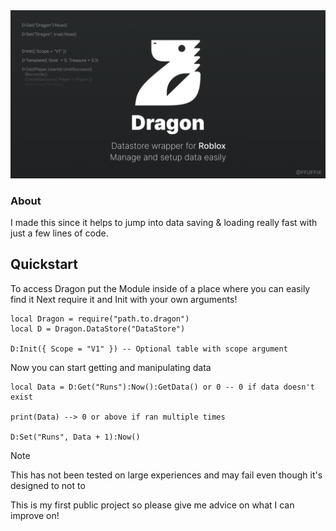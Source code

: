 <div align="center">
 <img alt="Dragon" src="https://github.com/ffuffix/Dragon/blob/cebe941da6a746775238b12919b147b96c2d7a5d/Project/Images/Dragon_1.png">
</div>

### About
I made this since it helps to jump into data saving & loading really fast with just a few lines of code.

## Quickstart
To access Dragon put the Module inside of a place where you can easily find it
Next require it and Init with your own arguments!
```luau
local Dragon = require("path.to.dragon")
local D = Dragon.DataStore("DataStore")

D:Init({ Scope = "V1" }) -- Optional table with scope argument
```
Now you can start getting and manipulating data
```luau
local Data = D:Get("Runs"):Now():GetData() or 0 -- 0 if data doesn't exist

print(Data) --> 0 or above if ran multiple times

D:Set("Runs", Data + 1):Now()
```


> [!NOTE]
> This has not been tested on large experiences and may fail even though it's designed to not to


This is my first public project so please give me advice on what I can improve on!
